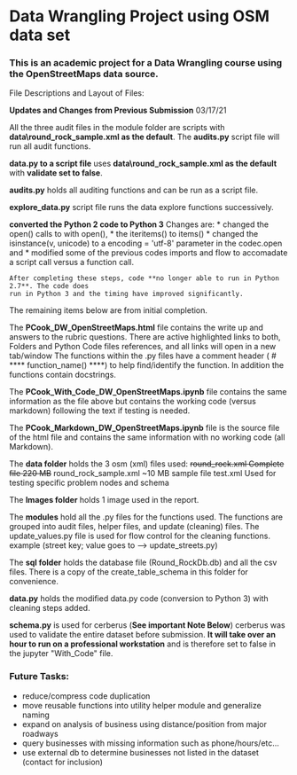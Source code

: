 # Data Wrangling Project using OSM data set

### This is an academic project for a Data Wrangling course using the OpenStreetMaps data source.

File Descriptions and Layout of Files:

**Updates and Changes from Previous Submission** 03/17/21

All the three audit files in the module folder are scripts with **data\\round_rock_sample.xml as the default**.
    The **audits.py** script file will run all audit functions.

**data.py to a script file** uses **data\\round_rock_sample.xml as the default** with
    **validate set to false**.

**audits.py** holds all auditing functions and can be run as a script file.

**explore_data.py** script file runs the data explore functions successively.

**converted the Python 2 code to Python 3**
Changes are: 
    * changed the open() calls to with open(), 
    * the iteritems() to items()
    * changed the isinstance(v, unicode) to a encoding = 'utf-8' parameter in the codec.open and
    * modified some of the previous codes imports and flow to accomadate a script call versus a function call.
    
    After completing these steps, code **no longer able to run in Python 2.7**. The code does
    run in Python 3 and the timing have improved significantly.

The remaining items below are from initial completion. 

The **PCook_DW_OpenStreetMaps.html** file contains the write up and answers to the rubric questions.
    There are active highlighted links to both, Folders and Python Code files references, and all
      links will open in a new tab/window
    The functions within the .py files have a comment header ( # **** function_name() ****)
      to help find/identify the function. In addition the functions contain docstrings.

The **PCook_With_Code_DW_OpenStreetMaps.ipynb** file contains the same information as the file above
    but contains the working code (versus markdown) following the text if testing is needed.

The **PCook_Markdown_DW_OpenStreetMaps.ipynb** file is the source file of the html file and contains
    the same information with no working code (all Markdown).

The **data folder** holds the 3 osm (xml) files used:
    ~~round_rock.xml              Complete file 220 MB~~
    round_rock_sample.xml       ~10 MB sample file
    test.xml                    Used for testing specific problem nodes and schema

The **Images folder** holds 1 image used in the report.

The **modules** hold all the .py files for the functions used.
    The functions are grouped into audit files, helper files, and update (cleaning) files.
    The update_values.py file is used for flow control for the cleaning functions.
        example (street key; value goes to --> update_streets.py)

The **sql folder** holds the database file (Round_RockDb.db) and all the csv files.
    There is a copy of the create_table_schema in this folder for convenience.

**data.py** holds the modified data.py code (conversion to Python 3) with cleaning steps added.

**schema.py** is used for cerberus (**See important Note Below**)
    cerberus was used to validate the entire dataset before submission.
    **It will take over an hour to run on a professional workstation** and
      is therefore set to false in the jupyter "With_Code" file.


### Future Tasks:
* reduce/compress code duplication
* move reusable functions into utility helper module and generalize naming
* expand on analysis of business using distance/position from major roadways
* query businesses with missing information such as phone/hours/etc...
* use external db to determine businesses not listed in the dataset (contact for inclusion)

